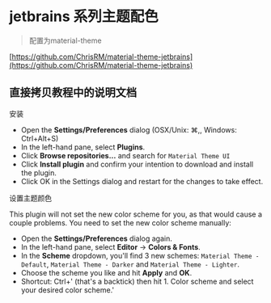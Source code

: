 # jetbrains 系列主题配色

> 配置为material-theme

[https://github.com/ChrisRM/material-theme-jetbrains](https://github.com/ChrisRM/material-theme-jetbrains)

## 直接拷贝教程中的说明文档

安装 

* Open the **Settings/Preferences** dialog (OSX/Unix: ⌘,, Windows: Ctrl+Alt+S)
* In the left-hand pane, select **Plugins**.
* Click **Browse repositories...** and search for `Material Theme UI`
* Click **Install plugin** and confirm your intention to download and install the plugin.
* Click OK in the Settings dialog and restart for the changes to take effect.

设置主题颜色

  This plugin will not set the new color scheme for you, as that would cause a couple problems. You need to set the new color scheme manually:

* Open the **Settings/Preferences** dialog again.
* In the left-hand pane, select **Editor** -> **Colors & Fonts**.
* In the **Scheme** dropdown, you'll find 3 new schemes: `Material Theme - Default`, `Material Theme - Darker` and `Material Theme - Lighter`.
* Choose the scheme you like and hit **Apply** and **OK**.
* Shortcut: Ctrl+' (that's a backtick) then hit 1. Color scheme and select your desired color scheme.'

